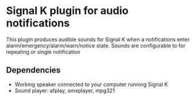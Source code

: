 Signal K plugin for audio notifications
=================================

This plugin produces audible sounds for Signal K when a notifications enter alarm/emergency/alarm/warn/notice state.
Sounds are configurable to for repeating or single notification

## Dependencies

* Working speaker connected to your computer running Signal K
* Sound player:  afplay, omxplayer, mpg321
